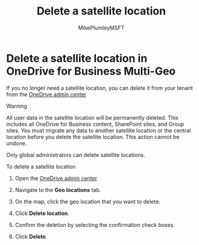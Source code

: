 ﻿---
title: "Delete a satellite location"
ms.author: mikeplum
author: MikePlumleyMSFT
manager: pamgreen
ms.date: 4/3/2018
ms.audience: ITPro
ms.topic: article
ms.service: o365-solutions
ms.custom: 
ms.collection: Strat_SP_gtc
localization_priority: Priority
description: "Learn how to delete a satellite location in OneDrive for Business Multi-Geo."
---

# Delete a satellite location in OneDrive for Business Multi-Geo

If you no longer need a satellite location, you can delete it from your tenant from the [OneDrive admin center](https://admin.onedrive.com)

> [!WARNING]
> All user data in the satellite location will be permanently deleted. This includes all OneDrive for Business content, SharePoint sites, and Group sites. You must migrate any data to another satellite location or the central location before you delete the satellite location. This action cannot be undone.

Only global administrators can delete satellite locations.

To delete a satellite location

1. Open the [OneDrive admin center](https://admin.onedrive.com)

2. Navigate to the **Geo locations** tab.

3. On the map, click the geo location that you want to delete.

4. Click **Delete location**.

5. Confirm the deletion by selecting the confirmation check boxes.

6. Click **Delete**.



